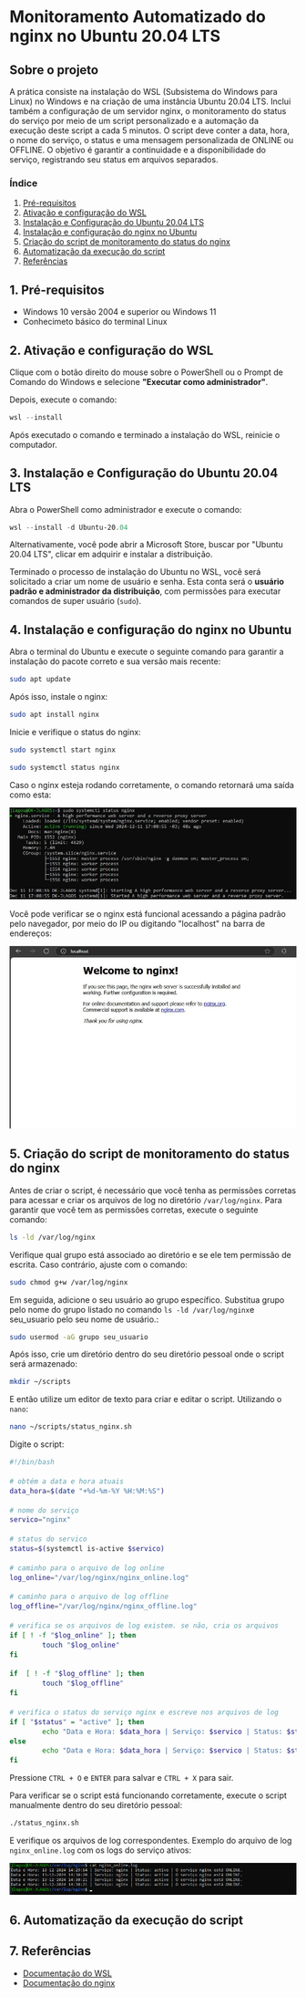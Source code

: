 # Monitoramento Automatizado do nginx no Ubuntu 20.04 LTS

## Sobre o projeto

A prática consiste na instalação do WSL (Subsistema do Windows para Linux) no Windows e na criação de uma instância Ubuntu 20.04 LTS. Inclui também a configuração de um servidor nginx, o monitoramento do status do serviço por meio de um script personalizado e a automação da execução deste script a cada 5 minutos. O script deve conter a data, hora, o nome do serviço, o status e uma mensagem personalizada de ONLINE ou OFFLINE. O objetivo é garantir a continuidade e a disponibilidade do serviço, registrando seu status em arquivos separados.

### Índice

1. [Pré-requisitos](#1-pré-requisitos)
2. [Ativação e configuração do WSL](#2-ativação-e-configuração-do-wsl)
3. [Instalação e Configuração do Ubuntu 20.04 LTS](#3-instalação-e-configuração-do-ubuntu-2004-lts)
4. [Instalação e configuração do nginx no Ubuntu](#4-instalação-e-configuração-do-nginx-no-ubuntu)
5. [Criação do script de monitoramento do status do nginx](#5-criação-do-script-de-monitoramento-do-status-do-nginx)
6. [Automatização da execução do script](#6-automatização-da-execução-do-script)
7. [Referências](#7-referencias)

## 1. Pré-requisitos

- Windows 10 versão 2004 e superior ou Windows 11
- Conhecimeto básico do terminal Linux

## 2. Ativação e configuração do WSL

Clique com o botão direito do mouse sobre o PowerShell ou o Prompt de Comando do Windows e selecione **"Executar como administrador"**.

Depois, execute o comando:

```powershell
wsl --install
```

Após executado o comando e terminado a instalação do WSL, reinicie o computador.

## 3. Instalação e Configuração do Ubuntu 20.04 LTS

Abra o PowerShell como administrador e execute o comando:

```powershell
wsl --install -d Ubuntu-20.04
```

Alternativamente, você pode abrir a Microsoft Store, buscar por "Ubuntu 20.04 LTS", clicar em adquirir e instalar a distribuição.

Terminado o processo de instalação do Ubuntu no WSL, você será solicitado a criar um nome de usuário e senha. Esta conta será o **usuário padrão e administrador da distribuição**, com permissões para executar comandos de super usuário (`sudo`).

## 4. Instalação e configuração do nginx no Ubuntu

Abra o terminal do Ubuntu e execute o seguinte comando para garantir a instalação do pacote correto e sua versão mais recente:

```bash
sudo apt update
```

Após isso, instale o nginx:

```bash
sudo apt install nginx
```

Inicie e verifique o status do nginx:

```bash
sudo systemctl start nginx
```

```bash
sudo systemctl status nginx
```

Caso o nginx esteja rodando corretamente, o comando retornará uma saída como esta:

![Status do nginx Ativo](imgs/nginx_status.jpeg)

Você pode verificar se o nginx está funcional acessando a página padrão pelo navegador, por meio do IP ou digitando "localhost" na barra de endereços:

![Página Padrão do nginx](imgs/nginx_via_localhost.jpeg)

## 5. Criação do script de monitoramento do status do nginx

Antes de criar o script, é necessário que você tenha as permissões corretas para acessar e criar os arquivos de log no diretório `/var/log/nginx`. Para garantir que você tem as permissões corretas, execute o seguinte comando:

```bash
ls -ld /var/log/nginx
```

Verifique qual grupo está associado ao diretório e se ele tem permissão de escrita. Caso contrário, ajuste com o comando:

```bash
sudo chmod g+w /var/log/nginx
```

Em seguida, adicione o seu usuário ao grupo específico. Substitua grupo pelo nome do grupo listado no comando `ls -ld /var/log/nginx`e seu_usuario pelo seu nome de usuário.:

```bash
sudo usermod -aG grupo seu_usuario
```

Após isso, crie um diretório dentro do seu diretório pessoal onde o script será armazenado:

```bash
mkdir ~/scripts
```

E então utilize um editor de texto para criar e editar o script. Utilizando o `nano`:

```bash
nano ~/scripts/status_nginx.sh
```

Digite o script:

```bash
#!/bin/bash

# obtém a data e hora atuais
data_hora=$(date "+%d-%m-%Y %H:%M:%S")

# nome do serviço
servico="nginx"

# status do servico
status=$(systemctl is-active $servico)

# caminho para o arquivo de log online
log_online="/var/log/nginx/nginx_online.log"

# caminho para o arquivo de log offline
log_offline="/var/log/nginx/nginx_offline.log"

# verifica se os arquivos de log existem. se não, cria os arquivos
if [ ! -f "$log_online" ]; then
        touch "$log_online"
fi

if  [ ! -f "$log_offline" ]; then
        touch "$log_offline"
fi

# verifica o status do serviço nginx e escreve nos arquivos de log
if [ "$status" = "active" ]; then
        echo "Data e Hora: $data_hora | Serviço: $servico | Status: $status | O serviço $servico está ONLINE." >> "$log_online"
else
        echo "Data e Hora: $data_hora | Serviço: $servico | Status: $status | O serviço $servico está OFFLINE" >> "$log_offline"
fi
```

Pressione `CTRL + O` e `ENTER` para salvar e `CTRL + X` para sair.

Para verificar se o script está funcionando corretamente, execute o script manualmente dentro do seu diretório pessoal:

```bash
./status_nginx.sh
```

E verifique os arquivos de log correspondentes. Exemplo do arquivo de log `nginx_online.log` com os logs do serviço ativos:

![Logs do nginx Online](imgs/nginx_online_logs.png)

## 6. Automatização da execução do script

## 7. Referências

- [Documentação do WSL](https://docs.microsoft.com/en-us/windows/wsl/)
- [Documentação do nginx](https://nginx.org/en/docs/)
